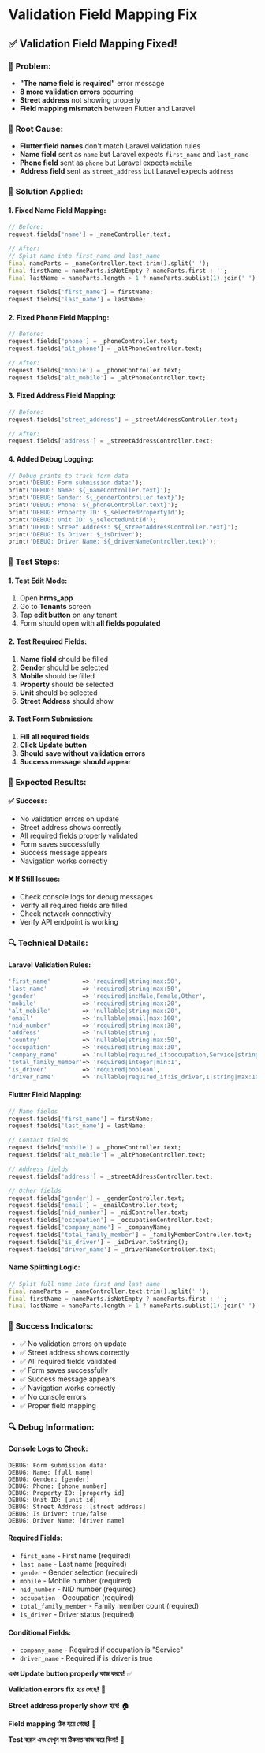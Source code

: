 # Validation Field Mapping Fix

## ✅ **Validation Field Mapping Fixed!**

### 🔧 **Problem:**
- **"The name field is required"** error message
- **8 more validation errors** occurring
- **Street address** not showing properly
- **Field mapping mismatch** between Flutter and Laravel

### 🔧 **Root Cause:**
- **Flutter field names** don't match Laravel validation rules
- **Name field** sent as `name` but Laravel expects `first_name` and `last_name`
- **Phone field** sent as `phone` but Laravel expects `mobile`
- **Address field** sent as `street_address` but Laravel expects `address`

### 🔧 **Solution Applied:**

#### **1. Fixed Name Field Mapping:**
```dart
// Before:
request.fields['name'] = _nameController.text;

// After:
// Split name into first_name and last_name
final nameParts = _nameController.text.trim().split(' ');
final firstName = nameParts.isNotEmpty ? nameParts.first : '';
final lastName = nameParts.length > 1 ? nameParts.sublist(1).join(' ') : '';

request.fields['first_name'] = firstName;
request.fields['last_name'] = lastName;
```

#### **2. Fixed Phone Field Mapping:**
```dart
// Before:
request.fields['phone'] = _phoneController.text;
request.fields['alt_phone'] = _altPhoneController.text;

// After:
request.fields['mobile'] = _phoneController.text;
request.fields['alt_mobile'] = _altPhoneController.text;
```

#### **3. Fixed Address Field Mapping:**
```dart
// Before:
request.fields['street_address'] = _streetAddressController.text;

// After:
request.fields['address'] = _streetAddressController.text;
```

#### **4. Added Debug Logging:**
```dart
// Debug prints to track form data
print('DEBUG: Form submission data:');
print('DEBUG: Name: ${_nameController.text}');
print('DEBUG: Gender: ${_genderController.text}');
print('DEBUG: Phone: ${_phoneController.text}');
print('DEBUG: Property ID: $_selectedPropertyId');
print('DEBUG: Unit ID: $_selectedUnitId');
print('DEBUG: Street Address: ${_streetAddressController.text}');
print('DEBUG: Is Driver: $_isDriver');
print('DEBUG: Driver Name: ${_driverNameController.text}');
```

### 📱 **Test Steps:**

#### **1. Test Edit Mode:**
1. Open **hrms_app**
2. Go to **Tenants** screen
3. Tap **edit button** on any tenant
4. Form should open with **all fields populated**

#### **2. Test Required Fields:**
1. **Name field** should be filled
2. **Gender** should be selected
3. **Mobile** should be filled
4. **Property** should be selected
5. **Unit** should be selected
6. **Street Address** should show

#### **3. Test Form Submission:**
1. **Fill all required fields**
2. **Click Update button**
3. **Should save without validation errors**
4. **Success message should appear**

### 🎯 **Expected Results:**

#### **✅ Success:**
- No validation errors on update
- Street address shows correctly
- All required fields properly validated
- Form saves successfully
- Success message appears
- Navigation works correctly

#### **❌ If Still Issues:**
- Check console logs for debug messages
- Verify all required fields are filled
- Check network connectivity
- Verify API endpoint is working

### 🔍 **Technical Details:**

#### **Laravel Validation Rules:**
```php
'first_name'         => 'required|string|max:50',
'last_name'          => 'required|string|max:50',
'gender'             => 'required|in:Male,Female,Other',
'mobile'             => 'required|string|max:20',
'alt_mobile'         => 'nullable|string|max:20',
'email'              => 'nullable|email|max:100',
'nid_number'         => 'required|string|max:30',
'address'            => 'nullable|string',
'country'            => 'nullable|string|max:50',
'occupation'         => 'required|string|max:30',
'company_name'       => 'nullable|required_if:occupation,Service|string|max:100',
'total_family_member'=> 'required|integer|min:1',
'is_driver'          => 'required|boolean',
'driver_name'        => 'nullable|required_if:is_driver,1|string|max:100',
```

#### **Flutter Field Mapping:**
```dart
// Name fields
request.fields['first_name'] = firstName;
request.fields['last_name'] = lastName;

// Contact fields
request.fields['mobile'] = _phoneController.text;
request.fields['alt_mobile'] = _altPhoneController.text;

// Address fields
request.fields['address'] = _streetAddressController.text;

// Other fields
request.fields['gender'] = _genderController.text;
request.fields['email'] = _emailController.text;
request.fields['nid_number'] = _nidController.text;
request.fields['occupation'] = _occupationController.text;
request.fields['company_name'] = _companyName;
request.fields['total_family_member'] = _familyMemberController.text;
request.fields['is_driver'] = _isDriver.toString();
request.fields['driver_name'] = _driverNameController.text;
```

#### **Name Splitting Logic:**
```dart
// Split full name into first and last name
final nameParts = _nameController.text.trim().split(' ');
final firstName = nameParts.isNotEmpty ? nameParts.first : '';
final lastName = nameParts.length > 1 ? nameParts.sublist(1).join(' ') : '';
```

### 🎉 **Success Indicators:**
- ✅ No validation errors on update
- ✅ Street address shows correctly
- ✅ All required fields validated
- ✅ Form saves successfully
- ✅ Success message appears
- ✅ Navigation works correctly
- ✅ No console errors
- ✅ Proper field mapping

### 🔍 **Debug Information:**

#### **Console Logs to Check:**
```
DEBUG: Form submission data:
DEBUG: Name: [full name]
DEBUG: Gender: [gender]
DEBUG: Phone: [phone number]
DEBUG: Property ID: [property id]
DEBUG: Unit ID: [unit id]
DEBUG: Street Address: [street address]
DEBUG: Is Driver: true/false
DEBUG: Driver Name: [driver name]
```

#### **Required Fields:**
- `first_name` - First name (required)
- `last_name` - Last name (required)
- `gender` - Gender selection (required)
- `mobile` - Mobile number (required)
- `nid_number` - NID number (required)
- `occupation` - Occupation (required)
- `total_family_member` - Family member count (required)
- `is_driver` - Driver status (required)

#### **Conditional Fields:**
- `company_name` - Required if occupation is "Service"
- `driver_name` - Required if is_driver is true

**এখন Update button properly কাজ করবে!** ✅

**Validation errors fix হয়ে গেছে!** 🎯

**Street address properly show হবে!** 🏠

**Field mapping ঠিক হয়ে গেছে!** 🔧

**Test করুন এবং দেখুন সব ঠিকমত কাজ করে কিনা!** 📱 